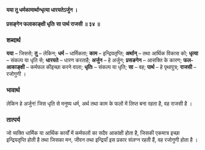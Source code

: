 #### यया तु धर्मकामार्थान्धृत्या धारयतेऽर्जुन ।
#### प्रसङ्गेन फलाकाङ्क्षी धृतिः सा पार्थ राजसी ॥ ३४ ॥

### शब्दार्थ

**यया** – जिससे; **तु** – लेकिन; **धर्म** – धार्मिकता; **काम** – इन्द्रियतृप्ति; **अर्थान्** – तथा आर्थिक विकास को; **धृत्या** – संकल्प या धृति से; **धारयते** – धारण करताहै; **अर्जुन** – हे अर्जुन; **प्रसङगेन** – आसक्ति के कारण; **फल-आकाङ्क्षी** – कर्मफल कीइच्छा करने वाला; **धृतिः** – संकल्प या धृति; **सा** – वह; **पार्थ** – हे पृथापुत्र; **राजसी** – रजोगुणी ।

### भावार्थ

लेकिन हे अर्जुन! जिस धृति से मनुष्य धर्म, अर्थ तथा काम के फलों में लिप्त बना रहता है, वह राजसी है ।

### तात्पर्य

जो व्यक्ति धार्मिक या आर्थिक कार्यों में कर्मफलों का सदैव आकांक्षी होता है, जिसकी एकमात्र इच्छा इन्द्रियतृप्ति होती है तथा जिसका मन, जीवन तथा इन्द्रियाँ इस प्रकार संलग्न रहती हैं, वह रजोगुणी होता है ।